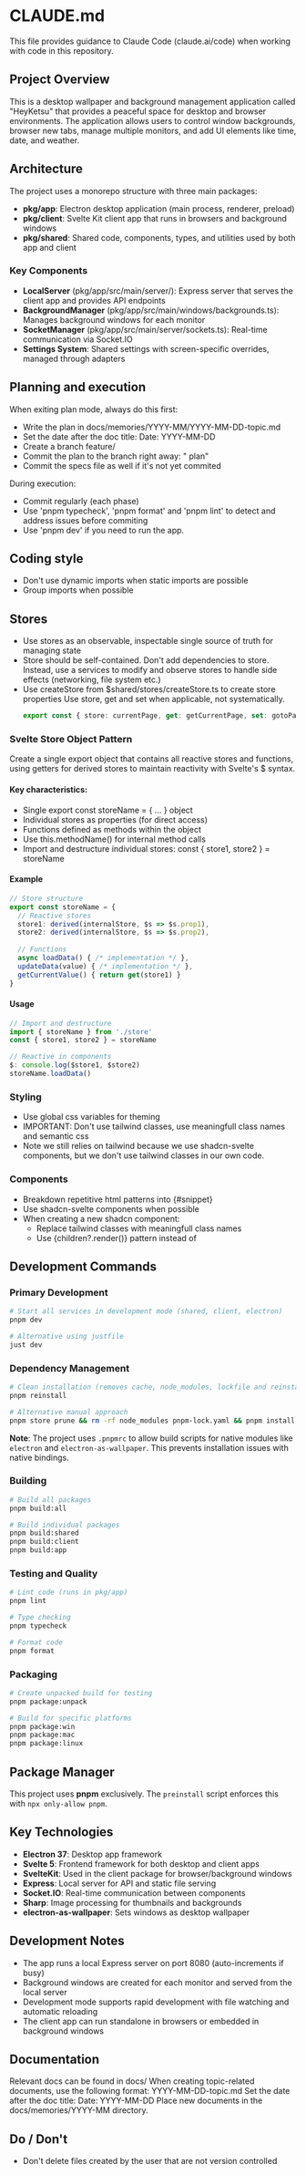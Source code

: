 # CLAUDE.md

This file provides guidance to Claude Code (claude.ai/code) when working with code in this repository.

## Project Overview

This is a desktop wallpaper and background management application called "HeyKetsu" that provides a peaceful space for desktop and browser environments. The application allows users to control window backgrounds, browser new tabs, manage multiple monitors, and add UI elements like time, date, and weather.

## Architecture

The project uses a monorepo structure with three main packages:

- **pkg/app**: Electron desktop application (main process, renderer, preload)
- **pkg/client**: Svelte Kit client app that runs in browsers and background windows
- **pkg/shared**: Shared code, components, types, and utilities used by both app and client

### Key Components

- **LocalServer** (pkg/app/src/main/server/): Express server that serves the client app and provides API endpoints
- **BackgroundManager** (pkg/app/src/main/windows/backgrounds.ts): Manages background windows for each monitor
- **SocketManager** (pkg/app/src/main/server/sockets.ts): Real-time communication via Socket.IO
- **Settings System**: Shared settings with screen-specific overrides, managed through adapters


## Planning and execution

When exiting plan mode, always do this first:
 - Write the plan in docs/memories/YYYY-MM/YYYY-MM-DD-topic.md
 - Set the date after the doc title: Date: YYYY-MM-DD
 - Create a branch feature/<topic>
 - Commit the plan to the branch right away: "<Topic> plan"
 - Commit the specs file as well if it's not yet commited

During execution:
 - Commit regularly (each phase)
 - Use 'pnpm typecheck', 'pnpm format' and 'pnpm lint' to detect and address issues before commiting
 - Use 'pnpm dev' if you need to run the app.

## Coding style

- Don't use dynamic imports when static imports are possible
- Group imports when possible

## Stores

- Use stores as an observable, inspectable single source of truth for managing state
- Store should be self-contained. Don't add dependencies to store.
  Instead, use a services to modify and observe stores to handle side effects (networking, file system etc.)
- Use createStore from $shared/stores/createStore.ts to create store properties
  Use store, get and set when applicable, not systematically.
  ```ts
  export const { store: currentPage, get: getCurrentPage, set: gotoPage } = createStore<Page>('main')
  ```

### Svelte Store Object Pattern

Create a single export object that contains all reactive stores and functions, using getters for derived stores to maintain reactivity with Svelte's $ syntax.

#### Key characteristics:
  - Single export const storeName = { ... } object
  - Individual stores as properties (for direct access)
  - Functions defined as methods within the object
  - Use this.methodName() for internal method calls
  - Import and destructure individual stores: const { store1, store2 } = storeName

#### Example
```ts
// Store structure
export const storeName = {
  // Reactive stores
  store1: derived(internalStore, $s => $s.prop1),
  store2: derived(internalStore, $s => $s.prop2),
  
  // Functions
  async loadData() { /* implementation */ },
  updateData(value) { /* implementation */ },
  getCurrentValue() { return get(store1) }
}
```

#### Usage
```ts
// Import and destructure
import { storeName } from './store'
const { store1, store2 } = storeName

// Reactive in components
$: console.log($store1, $store2)
storeName.loadData()
```

### Styling

- Use global css variables for theming
- IMPORTANT: Don't use tailwind classes, use meaningfull class names and semantic css
- Note we still relies on tailwind because we use shadcn-svelte components, but we don't use tailwind classes in our own code.

### Components

- Breakdown repetitive html patterns into {#snippet}
- Use shadcn-svelte components when possible
- When creating a new shadcn component:
  - Replace tailwind classes with meaningfull class names
  - Use {children?.render()} pattern instead of <slot/>

## Development Commands

### Primary Development

```bash
# Start all services in development mode (shared, client, electron)
pnpm dev

# Alternative using justfile
just dev
```

### Dependency Management

```bash
# Clean installation (removes cache, node_modules, lockfile and reinstalls)
pnpm reinstall

# Alternative manual approach
pnpm store prune && rm -rf node_modules pnpm-lock.yaml && pnpm install
```

**Note**: The project uses `.pnpmrc` to allow build scripts for native modules like `electron` and `electron-as-wallpaper`. This prevents installation issues with native bindings.

### Building

```bash
# Build all packages
pnpm build:all

# Build individual packages
pnpm build:shared
pnpm build:client
pnpm build:app
```

### Testing and Quality

```bash
# Lint code (runs in pkg/app)
pnpm lint

# Type checking
pnpm typecheck

# Format code
pnpm format
```

### Packaging

```bash
# Create unpacked build for testing
pnpm package:unpack

# Build for specific platforms
pnpm package:win
pnpm package:mac
pnpm package:linux
```

## Package Manager

This project uses **pnpm** exclusively. The `preinstall` script enforces this with `npx only-allow pnpm`.

## Key Technologies

- **Electron 37**: Desktop app framework
- **Svelte 5**: Frontend framework for both desktop and client apps
- **SvelteKit**: Used in the client package for browser/background windows
- **Express**: Local server for API and static file serving
- **Socket.IO**: Real-time communication between components
- **Sharp**: Image processing for thumbnails and backgrounds
- **electron-as-wallpaper**: Sets windows as desktop wallpaper

## Development Notes

- The app runs a local Express server on port 8080 (auto-increments if busy)
- Background windows are created for each monitor and served from the local server
- Development mode supports rapid development with file watching and automatic reloading
- The client app can run standalone in browsers or embedded in background windows

## Documentation

Relevant docs can be found in docs/
When creating topic-related documents, use the following format: YYYY-MM-DD-topic.md
Set the date after the doc title: Date: YYYY-MM-DD
Place new documents in the docs/memories/YYYY-MM directory.

## Do / Don't

- Don't delete files created by the user that are not version controlled
